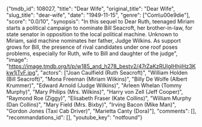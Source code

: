 {"tmdb_id": 108027, "title": "Dear Wife", "original_title": "Dear Wife", "slug_title": "dear-wife", "date": "1949-11-15", "genre": ["Com\u00e9die"], "score": "0.0/10", "synopsis": "In this sequel to Dear Ruth, teenaged Miriam starts a political campaign to nominate Bill Seacroft, her brother-in-law, for state senator in opposition to the local political machine. Unknown to Miriam, said machine nominates her father, Judge Wilkins. As support grows for Bill, the presence of rival candidates under one roof poses problems, especially for Ruth, wife to Bill and daughter of the judge", "image": "https://image.tmdb.org/t/p/w185_and_h278_bestv2/47rZaKzRUlgIHhjiHz3Kkw1jTvF.jpg", "actors": ["Joan Caulfield (Ruth Seacroft)", "William Holden (Bill Seacroft)", "Mona Freeman (Miriam Wilkins)", "Billy De Wolfe (Albert Krummer)", "Edward Arnold (Judge Wilkins)", "Arleen Whelan (Tommy Murphy)", "Mary Philips (Mrs. Wilkins)", "Harry von Zell (Jeff Cooper)", "Raymond Roe (Ziggy)", "Elisabeth Fraser (Kate Collins)", "William Murphy (Dan Collins)", "Mary Field (Mrs. Bixby)", "Irving Bacon (Mike Man)", "Gordon Jones (Taxi Cab Driver)", "Marietta Canty (Dora)"], "comments": [], "recommandations_id": [], "youtube_key": "notfound"}